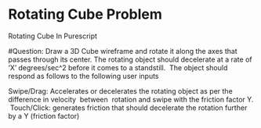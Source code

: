 # Rotating Cube Problem
Rotating Cube In Purescript

#Question:
Draw a 3D ​Cube wireframe and rotate it along ​the​ ax​es​ that passes through its center. The rotating object should decelerate at a rate of ‘X’ degrees/sec​^​2 before it comes to a standstill.​ ​
The object should respond as follows to the following user inputs

Swipe​/Drag​: Accelerates or decelerates the rotating object as per the difference in velocity​ ​
between​​ ​
rotation and swipe with the friction factor Y.​ 
​
Touch​/Click​​:​ 
generates friction that should decelerate the rotation further by a Y (friction factor)


